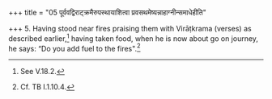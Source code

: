 +++
title = "05 पूर्ववद्विराट्क्रमैरुपस्थायाशित्वा प्रवसथमेष्यन्नाहाग्नीन्समाधेहीति"

+++
5. Having stood near fires praising them with Virāṭkrama (verses) as described earlier,[^1] having taken food, when he is now about go on journey, he says: “Do you add fuel to the fires".[^2]  

[^1]: See V.18.2.  

[^2]: Cf. TB I.1.10.4.  
